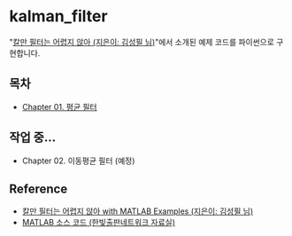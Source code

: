 # kalman_filter
 "[칼만 필터는 어렵지 않아 (지은이: 김성필 님)](http://www.hanbit.co.kr/store/books/look.php?p_code=B4956047798)"에서 소개된 예제 코드를 파이썬으로 구현합니다.

## 목차
 - [Chapter 01. 평균 필터](./Ch01.AverageFilter)

## 작업 중...
 - Chapter 02. 이동평균 필터 (예정)

## Reference
 * [칼만 필터는 어렵지 않아 with MATLAB Examples (지은이: 김성필 님)](http://www.hanbit.co.kr/store/books/look.php?p_code=B4956047798)
 * [MATLAB 소스 코드 (한빛출판네트워크 자료실)](http://www.hanbit.co.kr/support/supplement_list.html)

